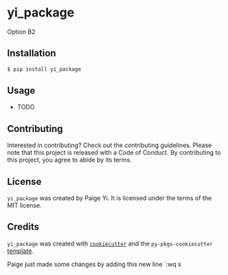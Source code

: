 # yi_package

Option B2 

## Installation

```bash
$ pip install yi_package
```

## Usage

- TODO

## Contributing

Interested in contributing? Check out the contributing guidelines. Please note that this project is released with a Code of Conduct. By contributing to this project, you agree to abide by its terms.

## License

`yi_package` was created by Paige Yi. It is licensed under the terms of the MIT license.

## Credits

`yi_package` was created with [`cookiecutter`](https://cookiecutter.readthedocs.io/en/latest/) and the `py-pkgs-cookiecutter` [template](https://github.com/py-pkgs/py-pkgs-cookiecutter).

Paige just made some changes by adding this new line
`:wq
s
